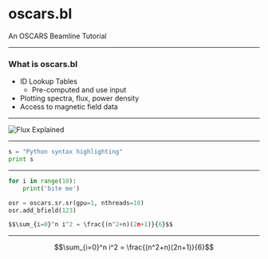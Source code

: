 # oscars.bl

An OSCARS Beamline Tutorial

---

### What is oscars.bl

- ID Lookup Tables
  - Pre-computed and use input
- Plotting spectra, flux, power density
- Access to magnetic field data

---

![Flux Explained](https://facebook.github.io/flux/img/flux-simple-f8-diagram-explained-1300w.png)

---

```python
s = "Python syntax highlighting"
print s
```


---

```python
for i in range(10):
    print('bite me')

osr = oscars.sr.sr(gpu=1, nthreads=10)
osr.add_bfield(123)

$$\sum_{i=0}^n i^2 = \frac{(n^2+n)(2n+1)}{6}$$
```


---

$$\sum_{i=0}^n i^2 = \frac{(n^2+n)(2n+1)}{6}$$
